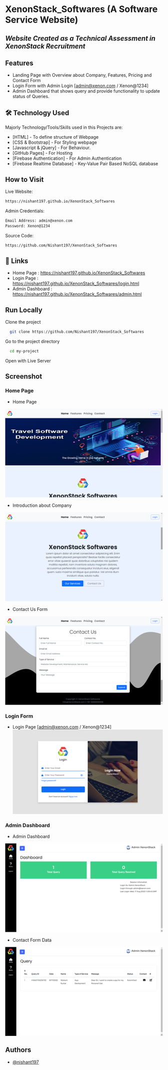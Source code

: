 # XenonStack_Softwares (A Software Service Website)
## _Website Created as a Technical Assessment in XenonStack Recruitment_

## Features

- Landing Page with Overview about Company, Features, Pricing and Contact Form
- Login Form with Admin Login [admin@xenon.com / Xenon@1234]
- Admin Dashboard that shows query and provide functionality to update status of Queries. 

## 🛠 Technology Used

Majorly Technology/Tools/Skills used in this Projects are:

- [HTML] - To define structure of Webpage
- [CSS & Bootstrap] - For Styling webpage
- [Javascript & jQuery] - For Behaviour.
- [GitHub Pages] - For Hosting 
- [Firebase Authentication] - For Admin Authentication
- [Firebase Realtime Database] - Key-Value Pair Based NoSQL database 

## How to Visit

Live Website:
```sh
https://nishant197.github.io/XenonStack_Softwares
```
Admin Credentials:
```sh
Email Address: admin@xenon.com
Password: Xenon@1234
```
Source Code:
```sh
https://github.com/Nishant197/XenonStack_Softwares
```


## 🔗 Links

- Home Page : https://nishant197.github.io/XenonStack_Softwares
- Login Page : https://nishant197.github.io/XenonStack_Softwares/login.html
- Admin Dashboard : https://nishant197.github.io/XenonStack_Softwares/admin.html


## Run Locally

Clone the project

```bash
  git clone https://github.com/Nishant197/XenonStack_Softwares
```

Go to the project directory

```bash
  cd my-project
```

Open with Live Server 

## Screenshot

### Home Page
- Home Page

![Home Page](https://raw.githubusercontent.com/Nishant197/XenonStack_Softwares/main/readme/1.png)

- Introduction about Company

![Home Page](https://raw.githubusercontent.com/Nishant197/XenonStack_Softwares/main/readme/2.png)

- Contact Us Form

![Home Page](https://raw.githubusercontent.com/Nishant197/XenonStack_Softwares/main/readme/3.png)

### Login Form
- Login Page [admin@xenon.com / Xenon@1234]
![Login Page](https://raw.githubusercontent.com/Nishant197/XenonStack_Softwares/main/readme/4.png)

### Admin Dashboard
- Admin Dashboard

![Admin Dashboard](https://raw.githubusercontent.com/Nishant197/XenonStack_Softwares/main/readme/5.png)

- Contact Form Data

![Admin Dashboard](https://raw.githubusercontent.com/Nishant197/XenonStack_Softwares/main/readme/6.png)

## Authors
- [@nishant197](https://github.com/Nishant197)




